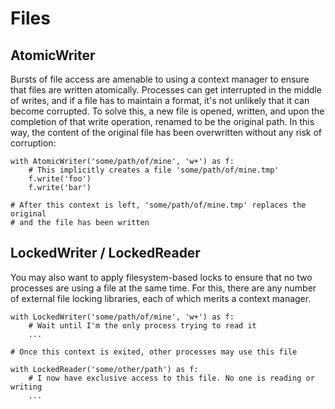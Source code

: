 Files
=====

AtomicWriter
------------
Bursts of file access are amenable to using a context manager to ensure that 
files are written atomically. Processes can get interrupted in the middle of
writes, and if a file has to maintain a format, it's not unlikely that it can
become corrupted. To solve this, a new file is opened, written, and upon the
completion of that write operation, renamed to be the original path. In this
way, the content of the original file has been overwritten without any risk of
corruption:

    with AtomicWriter('some/path/of/mine', 'w+') as f:
        # This implicitly creates a file 'some/path/of/mine.tmp'
        f.write('foo')
        f.write('bar')
    
    # After this context is left, 'some/path/of/mine.tmp' replaces the original
    # and the file has been written

LockedWriter / LockedReader
---------------------------
You may also want to apply filesystem-based locks to ensure that no two 
processes are using a file at the same time. For this, there are any number of 
external file locking libraries, each of which merits a context manager.

    with LockedWriter('some/path/of/mine', 'w+') as f:
        # Wait until I'm the only process trying to read it
        ...
    
    # Once this context is exited, other processes may use this file
    
    with LockedReader('some/other/path') as f:
        # I now have exclusive access to this file. No one is reading or writing
        ...
